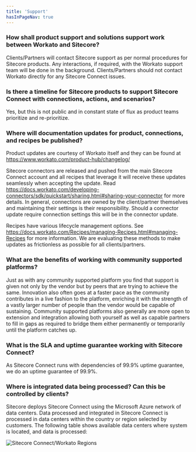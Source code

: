 ```yaml
---
title: 'Support'
hasInPageNav: true
---
```


### How shall product support and solutions support work between Workato and Sitecore?

Clients/Partners will contact Sitecore support as per normal procedures for Sitecore products. Any interactions, if required, with the Workato support team will be done in the background. Clients/Partners should not contact Workato directly for any Sitecore Connect issues.

### Is there a timeline for Sitecore products to support Sitecore Connect with connections, actions, and scenarios?

Yes, but this is not public and in constant state of flux as product teams prioritize and re-prioritize.

### Where will documentation updates for product, connections, and recipes be published?

Product updates are courtesy of Workato itself and they can be found at https://www.workato.com/product-hub/changelog/

Sitecore connectors are released and pushed from the main Sitecore Connect account and all recipes that leverage it will receive these updates seamlessly when accepting the update. Read https://docs.workato.com/developing-connectors/sdk/quickstart/sharing.html#sharing-your-connector for more details. In general, connections are owned by the client/partner themselves and maintaining their settings is their responsibility. Should a connector update require connection settings this will be in the connector update.

Recipes have various lifecycle management options. See https://docs.workato.com/Recipes/managing-Recipes.html#managing-Recipes for more information. We are evaluating these methods to make updates as frictionless as possible for all clients/partners.

### What are the benefits of working with community supported platforms?

Just as with any community supported platform you find that support is given not only by the vendor but by peers that are trying to achieve the same. Innovation also often goes at a faster pace as the community contributes in a live fashion to the platform, enriching it with the strength of a vastly larger number of people than the vendor would be capable of sustaining. Community supported platforms also generally are more open to extension and integration allowing both yourself as well as capable partners to fill in gaps as required to bridge them either permanently or temporarily until the platform catches up.

### What is the SLA and uptime guarantee working with Sitecore Connect?

As Sitecore Connect runs with dependencies of 99.9% uptime guarantee, we do an uptime guarantee of 99.9%.

### Where is integrated data being processed? Can this be controlled by clients?

Sitecore deploys Sitecore Connect using the Microsoft Azure network of data centers. Data processed and integrated in Sitecore Connect is processed in data centers within the country or region selected by customers. The following table shows available data centers where system is located, and data is processed:

![Sitecore Connect/Workato Regions](https://sitecorecontenthub.stylelabs.cloud/api/public/content/4c1592715ecd4fe4a5491b42e152b5b0?v=1bf31584)
